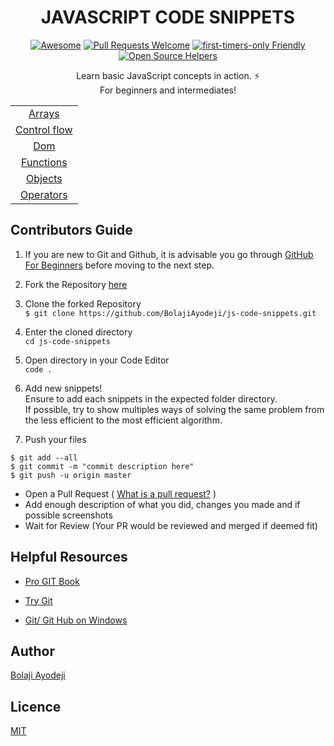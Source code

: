 <div align="center">

# JAVASCRIPT CODE SNIPPETS

[![Awesome](https://cdn.rawgit.com/sindresorhus/awesome/d7305f38d29fed78fa85652e3a63e154dd8e8829/media/badge.svg)](https://github.com/sindresorhus/awesome)
[![Pull Requests Welcome](https://img.shields.io/badge/PRs-welcome-red.svg?style=flat)](http://makeapullrequest.com)
[![first-timers-only Friendly](https://img.shields.io/badge/first--timers--only-friendly-blue.svg)](http://www.firsttimersonly.com/)
[![Open Source Helpers](https://www.codetriage.com/bolajiayodeji/js-code-snippets/badges/users.svg)](https://www.codetriage.com/bolajiayodeji/js-code-snippets)

Learn basic JavaScript concepts in action. :zap: <br>
For beginners and intermediates!

|  |
| :-----------------: |
|  [Arrays](https://github.com/BolajiAyodeji/js-code-snippets/tree/master/arrays) |
|  [Control flow](https://github.com/BolajiAyodeji/js-code-snippets/tree/master/control-flow) |
|  [Dom](https://github.com/BolajiAyodeji/js-code-snippets/tree/master/dom) |
|  [Functions](https://github.com/BolajiAyodeji/js-code-snippets/tree/master/functions) |
|  [Objects](https://github.com/BolajiAyodeji/js-code-snippets/tree/master/objects) | |
|  [Operators](https://github.com/BolajiAyodeji/js-code-snippets/tree/master/operators) |

</div>

## Contributors Guide

1.  If you are new to Git and Github, it is advisable you go through
    [GitHub For Beginners](http://readwrite.com/2013/09/30/understanding-github-a-journey-for-beginners-part-1/)
    before moving to the next step.

2.  Fork the Repository [here](https://github.com/BolajiAyodeji/js-code-snippets/fork)

3.  Clone the forked Repository <br>
`$ git clone https://github.com/BolajiAyodeji/js-code-snippets.git`

4.  Enter the cloned directory <br>
`cd js-code-snippets`

5.  Open directory in your Code Editor <br>
`code .`

6.  Add new snippets! <br>
    Ensure to add each snippets in the expected folder directory. <br>
    If possible, try to show multiples ways of solving the same problem from the less efficient to the most efficient algorithm.

7.  Push your files <br>
```shell
$ git add --all
$ git commit -m "commit description here"
$ git push -u origin master
```
- Open a Pull Request ( [What is a pull request?](https://yangsu.github.io/pull-request-tutorial/) )
- Add enough description of what you did, changes you made and if possible screenshots
- Wait for Review (Your PR would be reviewed and merged if deemed fit)

## Helpful Resources

- [Pro GIT Book](https://git-scm.com/book/en/v2)

- [Try Git](https://try.github.io/)

- [Git/ Git Hub on Windows](https://www.youtube.com/watch?v=J_Clau1bYco)


## Author
[Bolaji Ayodeji](https://github.com/BolajiAyodeji)

## Licence
[MIT](https://opensource.org/licenses/MIT)
